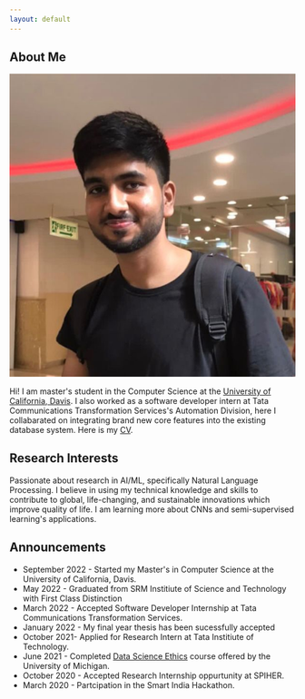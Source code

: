 ```yaml
---
layout: default
---
```


## About Me

<img class="profile-picture" src="website_image.jpg">

Hi! I am master's student in the Computer Science at the [University of California, Davis]( https://www.ucdavis.edu). 
I also worked as a software developer intern at Tata Communications Transformation Services's Automation Division, here I collabarated on integrating brand new core features into the existing database system.
Here is my [CV](https://vikramansen.github.io/resume.pdf).


## Research Interests

Passionate about research in AI/ML, specifically Natural Language Processing. I believe in using my technical knowledge and skills to contribute to global, life-changing, and sustainable innovations which improve quality of life. I am learning more about CNNs and semi-supervised learning's applications.


## Announcements

- September 2022 - Started my Master's in Computer Science at the University of California, Davis.
- May 2022 - Graduated from SRM Institiute of Science and Technology with First Class Distinction
- March 2022 - Accepted Software Developer Internship at Tata Communications Transformation Services.
- January 2022 - My final year thesis has been sucessfully accepted 
- October 2021- Applied for Research Intern at Tata Institiute of Technology.
- June 2021 - Completed [Data Science Ethics](https://www.coursera.org/account/accomplishments/verify/Q67EG39EXSDH?utm_source=link&utm_medium=certificate&utm_content=cert_image&utm_campaign=sharing_cta&utm_product=course) course offered by the 
University of Michigan.
- October 2020 - Accepted Research Internship oppurtunity at SPIHER.
- March  2020 - Partcipation in the Smart India Hackathon.


